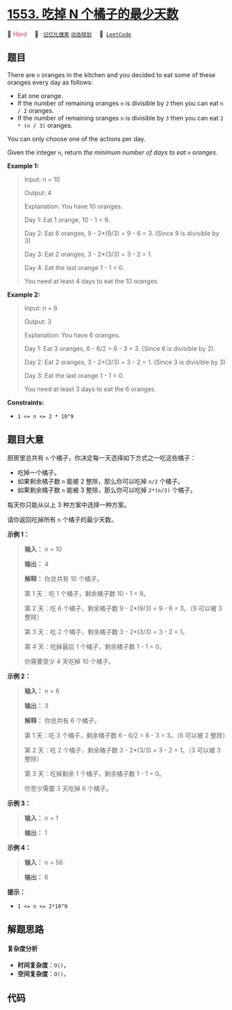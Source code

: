 # [1553. 吃掉 N 个橘子的最少天数](https://leetcode.com/problems/minimum-number-of-days-to-eat-n-oranges)

🔴 <font color=#ff334b>Hard</font>&emsp; 🔖&ensp; [`记忆化搜索`](/tag/memoization.md) [`动态规划`](/tag/dynamic-programming.md)&emsp; 🔗&ensp;[`LeetCode`](https://leetcode.com/problems/minimum-number-of-days-to-eat-n-oranges)

## 题目

There are `n` oranges in the kitchen and you decided to eat some of these
oranges every day as follows:

  * Eat one orange.
  * If the number of remaining oranges `n` is divisible by `2` then you can eat `n / 2` oranges.
  * If the number of remaining oranges `n` is divisible by `3` then you can eat `2 * (n / 3)` oranges.

You can only choose one of the actions per day.

Given the integer `n`, return _the minimum number of days to eat_ `n`
_oranges_.



**Example 1:**

> Input: n = 10
> 
> Output: 4
> 
> Explanation: You have 10 oranges.
> 
> Day 1: Eat 1 orange,  10 - 1 = 9.  
> 
> Day 2: Eat 6 oranges, 9 - 2*(9/3) = 9 - 6 = 3. (Since 9 is divisible by 3)
> 
> Day 3: Eat 2 oranges, 3 - 2*(3/3) = 3 - 2 = 1. 
> 
> Day 4: Eat the last orange  1 - 1  = 0.
> 
> You need at least 4 days to eat the 10 oranges.

**Example 2:**

> Input: n = 6
> 
> Output: 3
> 
> Explanation: You have 6 oranges.
> 
> Day 1: Eat 3 oranges, 6 - 6/2 = 6 - 3 = 3. (Since 6 is divisible by 2).
> 
> Day 2: Eat 2 oranges, 3 - 2*(3/3) = 3 - 2 = 1. (Since 3 is divisible by 3)
> 
> Day 3: Eat the last orange  1 - 1  = 0.
> 
> You need at least 3 days to eat the 6 oranges.

**Constraints:**

  * `1 <= n <= 2 * 10^9`


## 题目大意

厨房里总共有 `n` 个橘子，你决定每一天选择如下方式之一吃这些橘子：

  * 吃掉一个橘子。
  * 如果剩余橘子数 `n` 能被 2 整除，那么你可以吃掉 `n/2` 个橘子。
  * 如果剩余橘子数 `n` 能被 3 整除，那么你可以吃掉 `2*(n/3)` 个橘子。

每天你只能从以上 3 种方案中选择一种方案。

请你返回吃掉所有 `n` 个橘子的最少天数。



**示例 1：**

> 
> 
> 
> 
> 
> **输入：** n = 10
> 
> **输出：** 4
> 
> **解释：** 你总共有 10 个橘子。
> 
> 第 1 天：吃 1 个橘子，剩余橘子数 10 - 1 = 9。
> 
> 第 2 天：吃 6 个橘子，剩余橘子数 9 - 2*(9/3) = 9 - 6 = 3。（9 可以被 3 整除）
> 
> 第 3 天：吃 2 个橘子，剩余橘子数 3 - 2*(3/3) = 3 - 2 = 1。
> 
> 第 4 天：吃掉最后 1 个橘子，剩余橘子数 1 - 1 = 0。
> 
> 你需要至少 4 天吃掉 10 个橘子。
> 
> 

**示例 2：**

> 
> 
> 
> 
> 
> **输入：** n = 6
> 
> **输出：** 3
> 
> **解释：** 你总共有 6 个橘子。
> 
> 第 1 天：吃 3 个橘子，剩余橘子数 6 - 6/2 = 6 - 3 = 3。（6 可以被 2 整除）
> 
> 第 2 天：吃 2 个橘子，剩余橘子数 3 - 2*(3/3) = 3 - 2 = 1。（3 可以被 3 整除）
> 
> 第 3 天：吃掉剩余 1 个橘子，剩余橘子数 1 - 1 = 0。
> 
> 你至少需要 3 天吃掉 6 个橘子。
> 
> 

**示例 3：**

> 
> 
> 
> 
> 
> **输入：** n = 1
> 
> **输出：** 1
> 
> 

**示例 4：**

> 
> 
> 
> 
> 
> **输入：** n = 56
> 
> **输出：** 6
> 
> 



**提示：**

  * `1 <= n <= 2*10^9`


## 解题思路

#### 复杂度分析

- **时间复杂度**：`O()`，
- **空间复杂度**：`O()`，

## 代码

```javascript

```